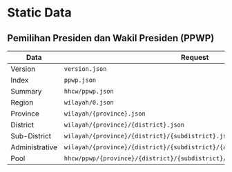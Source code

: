 # Static Data

## Pemilihan Presiden dan Wakil Presiden (PPWP)

Data | Request
--- | ---
Version | `version.json`
Index | `ppwp.json`
Summary | `hhcw/ppwp.json`
Region | `wilayah/0.json`
Province | `wilayah/{province}.json`
District | `wilayah/{province}/{district}.json`
Sub-District | `wilayah/{province}/{district}/{subdistrict}.json`
Administrative | `wilayah/{province}/{district}/{subdistrict}/{administrative}.json`
Pool | `hhcw/ppwp/{province}/{district}/{subdistrict}/{administrative}/{pool}.json`
